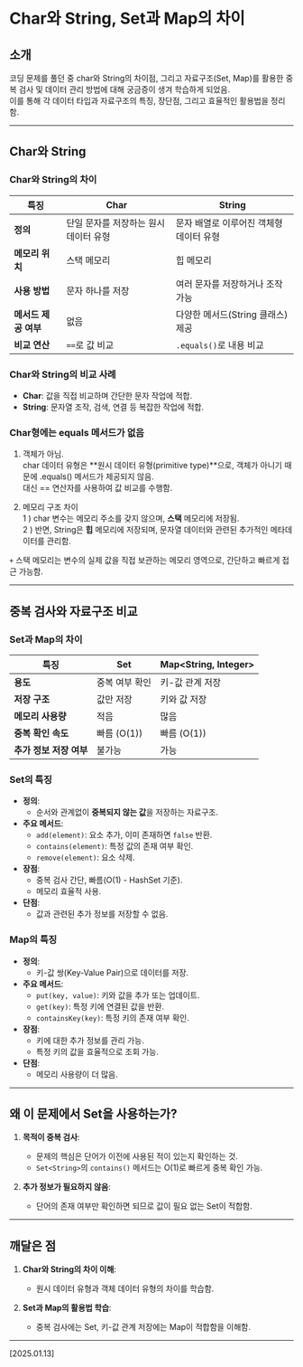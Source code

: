 # Char와 String, Set과 Map의 차이

## 소개

코딩 문제를 풀던 중 char와 String의 차이점, 그리고 자료구조(Set, Map)를 활용한 중복 검사 및 데이터 관리 방법에 대해 궁금증이 생겨 학습하게 되었음.     
이를 통해 각 데이터 타입과 자료구조의 특징, 장단점, 그리고 효율적인 활용법을 정리함.

---

## Char와 String


### Char와 String의 차이

| **특징**            | **Char**                                | **String**                    |
|---------------------|-----------------------------------------|--------------------------------|
| **정의**            | 단일 문자를 저장하는 원시 데이터 유형      | 문자 배열로 이루어진 객체형 데이터 유형 |
| **메모리 위치**      | 스택 메모리                              | 힙 메모리                     |
| **사용 방법**        | 문자 하나를 저장                         | 여러 문자를 저장하거나 조작 가능      |
| **메서드 제공 여부** | 없음                                    | 다양한 메서드(String 클래스) 제공 |
| **비교 연산**        | `==`로 값 비교                           | `.equals()`로 내용 비교         |

### Char와 String의 비교 사례
- **Char**: 값을 직접 비교하며 간단한 문자 작업에 적합.
- **String**: 문자열 조작, 검색, 연결 등 복잡한 작업에 적합.

### Char형에는 equals 메서드가 없음

1. 객체가 아님.    
char 데이터 유형은 **원시 데이터 유형(primitive type)**으로, 객체가 아니기 때문에 .equals() 메서드가 제공되지 않음.    
대신 == 연산자를 사용하여 값 비교를 수행함.

2. 메모리 구조 차이   
 1 ) char 변수는 메모리 주소를 갖지 않으며, **스택** 메모리에 저장됨.   
 2 ) 반면, String은 **힙** 메모리에 저장되며, 문자열 데이터와 관련된 추가적인 메타데이터를 관리함.
 
 `+` 스택 메모리는 변수의 실제 값을 직접 보관하는 메모리 영역으로, 간단하고 빠르게 접근 가능함.


---

## 중복 검사와 자료구조 비교

### Set과 Map의 차이

| **특징**            | **Set<String>**                        | **Map<String, Integer>**          |
|---------------------|-----------------------------------------|-----------------------------------|
| **용도**            | 중복 여부 확인                           | 키-값 관계 저장                  |
| **저장 구조**        | 값만 저장                                | 키와 값 저장                     |
| **메모리 사용량**    | 적음                                    | 많음                             |
| **중복 확인 속도**   | 빠름 (O(1))                             | 빠름 (O(1))                      |
| **추가 정보 저장 여부** | 불가능                                   | 가능                             |

### Set의 특징
- **정의**:
  - 순서와 관계없이 **중복되지 않는 값**을 저장하는 자료구조.
- **주요 메서드**:
  - `add(element)`: 요소 추가, 이미 존재하면 `false` 반환.
  - `contains(element)`: 특정 값의 존재 여부 확인.
  - `remove(element)`: 요소 삭제.
- **장점**:
  - 중복 검사 간단, 빠름(O(1) - HashSet 기준).
  - 메모리 효율적 사용.
- **단점**:
  - 값과 관련된 추가 정보를 저장할 수 없음.

### Map의 특징
- **정의**:
  - 키-값 쌍(Key-Value Pair)으로 데이터를 저장.
- **주요 메서드**:
  - `put(key, value)`: 키와 값을 추가 또는 업데이트.
  - `get(key)`: 특정 키에 연결된 값을 반환.
  - `containsKey(key)`: 특정 키의 존재 여부 확인.
- **장점**:
  - 키에 대한 추가 정보를 관리 가능.
  - 특정 키의 값을 효율적으로 조회 가능.
- **단점**:
  - 메모리 사용량이 더 많음.

---

## 왜 이 문제에서 Set을 사용하는가?

1. **목적이 중복 검사**:
   - 문제의 핵심은 단어가 이전에 사용된 적이 있는지 확인하는 것.
   - `Set<String>`의 `contains()` 메서드는 O(1)로 빠르게 중복 확인 가능.

2. **추가 정보가 필요하지 않음**:
   - 단어의 존재 여부만 확인하면 되므로 값이 필요 없는 Set이 적합함.

---

## 깨달은 점

1. **Char와 String의 차이 이해**:
   - 원시 데이터 유형과 객체 데이터 유형의 차이를 학습함.

2. **Set과 Map의 활용법 학습**:
   - 중복 검사에는 Set, 키-값 관계 저장에는 Map이 적합함을 이해함.


  ---
[2025.01.13]

